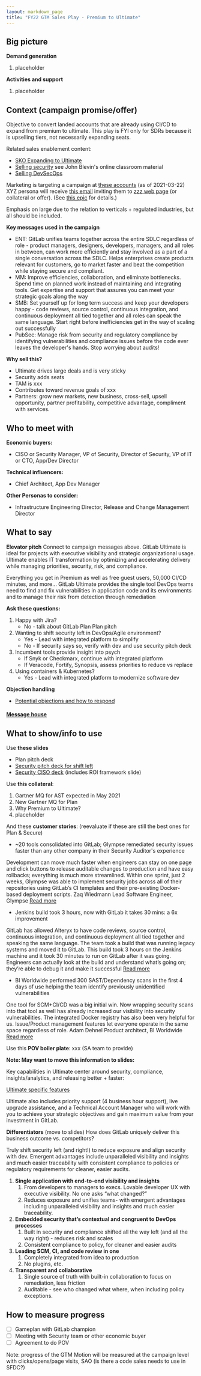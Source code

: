 ```yaml
---
layout: markdown_page
title: "FY22 GTM Sales Play - Premium to Ultimate"
---
```


## Big picture

**Demand generation**
1. placeholder

**Activities and support**
1. placeholder


## Context (campaign promise/offer) 

Objective to convert landed accounts that are already using CI/CD to expand from premium to ultimate. This play is FYI only for SDRs because it is upselling tiers, not necessarily expanding seats. 

Related sales enablement content: 
* [SKO Expanding to Ultimate](https://docs.google.com/presentation/d/1oq7ODy9TJpuZqH_tvVtCm2t-C0QkTbuG4ZRlRzRNcUY/edit#slide=id.gb4749ff26b_0_85)
* [Selling security]() see John Blevin's online classroom material
* [Selling DevSecOps](https://about.gitlab.com/handbook/marketing/strategic-marketing/usecase-gtm/devsecops/#ultimate)

Marketing is targeting a campaign at [these accounts](https://gitlab.my.salesforce.com/00O4M000004akG8) (as of 2021-03-22) XYZ persona will receive [this email]() inviting them to [zzz web page]()  (or collateral or offer). (See [this epic](https://gitlab.com/groups/gitlab-com/marketing/-/epics/1901) for details.)

Emphasis on large due to the relation to verticals + regulated industries, but all should be included.

**Key messages used in the campaign**

* ENT: GitLab unifies teams together across the entire SDLC regardless of role - product managers, designers, developers, managers, and all roles in between, can work more efficiently and stay involved as a part of a single conversation across the SDLC. Helps enterprises create products relevant for customers, go to market faster and beat the competition while staying secure and compliant. 
* MM: Improve efficiencies, collaboration, and eliminate bottlenecks. Spend time on planned work instead of maintaining and integrating tools. Get expertise and support that assures you can meet your strategic goals along the way
* SMB: Set yourself up for long term success and keep your developers happy - code reviews, source control, continuous integration, and continuous deployment all tied together and all roles can speak the same language. Start right before inefficiencies get in the way of scaling out successfully
* PubSec:  Manage risk from security and regulatory compliance by identifying vulnerabilities and compliance issues before the code ever leaves the developer's hands. Stop worrying about audits!

**Why sell this?**
* Ultimate drives large deals and is very sticky
* Security adds seats
* TAM is xxx
* Contributes toward revenue goals of xxx 
* Partners: grow new markets, new business, cross-sell, upsell opportunity, partner profitability, competitive advantage, compliment with services.

## Who to meet with 

**Economic buyers:**  
* CISO or Security Manager, VP of Security, Director of Security, VP of IT or CTO, App/Dev Director

**Technical influencers:**  
* Chief Architect, App Dev Manager

**Other Personas to consider:**   
* Infrastructure Engineering Director, Release and Change Management Director 



## What to say 

**Elevator pitch** 
Connect to campaign messages above. GitLab Ultimate is ideal for projects with executive visibility and strategic organizational usage. Ultimate enables IT transformation by optimizing and accelerating delivery while managing priorities, security, risk, and compliance. 

Everything you get in Premium as well as free guest users, 50,000 CI/CD minutes, and more…
GitLab Ultimate provides the single tool DevOps teams need to find and fix vulnerabilities in application code and its environments and to manage their risk from detection through remediation


**Ask these questions:**

1. Happy with Jira? 
   * No - talk about GitLab Plan Plan pitch
1. Wanting to shift security left in DevOps/Agile environment?
   * Yes - Lead with integrated platform to simplify
   * No - If security says so, verify with dev and use security pitch deck
1. Incumbent tools provide insight into psych 
   * If Snyk or Checkmarx, continue with integrated platform
   * If Veracode, Fortify, Synopsis, assess priorities to reduce vs replace 
1. Using containers & Kubernetes?
   * Yes - Lead with integrated platform to modernize software dev

**Objection handling**
- [Potential objections and how to respond](https://about.gitlab.com/handbook/marketing/strategic-marketing/usecase-gtm/devsecops/#potential-objections)

#### [Message house](/handbook/marketing/plan-fy22/gtm-cicd/premium-to-ultimate-planner/fy22-gtm-premium-to-ultimate-playbook/message-house)

## What to show/info to use

Use **these slides** 
* Plan pitch deck 
* [Security pitch deck for shift left](https://docs.google.com/presentation/d/1iH7DbyDMX9kvTWUz2rh0Da9xPTHqZdNfGY70DfiAMPY/edit?usp=sharing) 
* [Security CISO deck](https://docs.google.com/presentation/d/1toM1YIkIjLAmXMPPT3XCS-tryA8pKef6wnGe-DDp148/edit?usp=sharing) (includes ROI framework slide)

Use **this collateral**:  

1. Gartner MQ for AST expected in May 2021
1. New Gartner MQ for Plan
1. Why Premium to Ultimate?
1. placeholder


And these **customer stories**: (reevaluate if these are still the best ones for Plan & Secure)
* ~20 tools consolidated into GitLab; Glympse remediated security issues faster than any other company in their Security Auditor's experience

Development can move much faster when engineers can stay on one page and click buttons to release auditable changes to production and have easy rollbacks; everything is much more streamlined. Within one sprint, just 2 weeks, Glympse was able to implement security jobs across all of their repositories using GitLab’s CI templates and their pre-existing Docker-based deployment scripts.
Zaq Wiedmann
Lead Software Engineer, Glympse
[Read more](https://about.gitlab.com/customers/glympse/)

* Jenkins build took 3 hours, now with GitLab it takes 30 mins: a 6x improvement

GitLab has allowed Alteryx to have code reviews, source control, continuous integration, and continuous deployment all tied together and speaking the same language. The team took a build that was running legacy systems and moved it to GitLab. This build took 3 hours on the Jenkins machine and it took 30 minutes to run on GitLab after it was going. Engineers can actually look at the build and understand what’s going on; they’re able to debug it and make it successful
[Read more](https://about.gitlab.com/customers/alteryx/)

* BI Worldwide performed 300 SAST/Dependency scans in the first 4 days of use helping the team identify previously unidentified vulnerabilities

One tool for SCM+CI/CD was a big initial win. Now wrapping security scans into that tool as well has already increased our visibility into security vulnerabilities. The integrated Docker registry has also been very helpful for us. Issue/Product management features let everyone operate in the same space regardless of role.
Adam Dehnel
Product architect, BI Worldwide
[Read more](https://about.gitlab.com/customers/bi_worldwide/)

Use this **POV boiler plate**: xxx (SA team to provide)

**Note: May want to move this information to slides:** 

Key capabilities in Ultimate center around security, compliance, insights/analytics, and releasing better + faster: 

[Ultimate specific features](https://about.gitlab.com/pricing/ultimate/#ultimate-specific-features)

Ultimate also includes priority support (4 business hour support), live upgrade assistance, and a Technical Account Manager who will work with you to achieve your strategic objectives and gain maximum value from your investment in GitLab.

**Differentiators** (move to slides) 
How does GitLab uniquely deliver this business outcome vs. competitors? 

Truly shift security left (and right!) to reduce exposure and align security with dev. Emergent advantages include unparalleled visibility and insights and much easier traceability with consistent compliance to policies or regulatory requirements for cleaner, easier audits. 
1. **Single application with end-to-end visibility and insights**
   1. From developers to managers to execs. Lovable developer UX with executive visibility. No one asks “what changed?”
   1. Reduces exposure and unifies teams- with emergent advantages including unparalleled visibility and insights and much easier traceability.
1. **Embedded security that’s contextual and congruent to DevOps processes**
   1. Built in security and compliance shifted all the way left (and all the way right) - reduces risk and scales
   1. Consistent compliance to policy, for cleaner and easier audits 
1. **Leading SCM, CI, and code review in one**
   1. Completely integrated from idea to production
   1. No plugins, etc.
1. **Transparent and collaborative**
   1. Single source of truth with built-in collaboration to focus on remediation, less friction
   1. Auditable - see who changed what where, when including policy exceptions.


## How to measure progress

- [ ] Gameplan with GitLab champion
- [ ] Meeting with Security team or other economic buyer
- [ ] Agreement to do POV

Note: progress of the GTM Motion will be measured at the campaign level with clicks/opens/page visits, SAO (is there a code sales needs to use in SFDC?)

